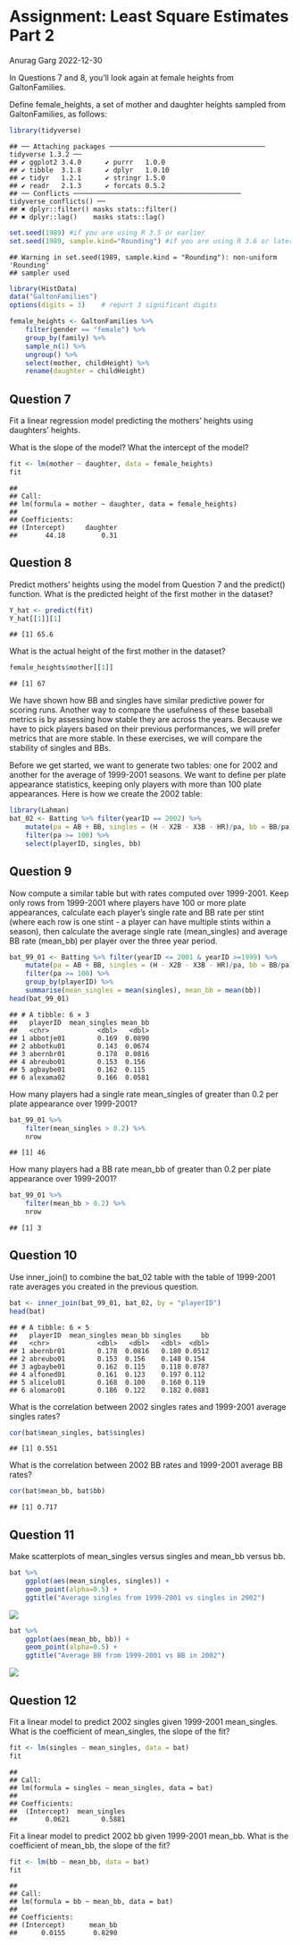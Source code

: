 Assignment: Least Square Estimates Part 2
================
Anurag Garg
2022-12-30

In Questions 7 and 8, you’ll look again at female heights from
GaltonFamilies.

Define female_heights, a set of mother and daughter heights sampled from
GaltonFamilies, as follows:

``` r
library(tidyverse)
```

    ## ── Attaching packages ─────────────────────────────────────── tidyverse 1.3.2 ──
    ## ✔ ggplot2 3.4.0      ✔ purrr   1.0.0 
    ## ✔ tibble  3.1.8      ✔ dplyr   1.0.10
    ## ✔ tidyr   1.2.1      ✔ stringr 1.5.0 
    ## ✔ readr   2.1.3      ✔ forcats 0.5.2 
    ## ── Conflicts ────────────────────────────────────────── tidyverse_conflicts() ──
    ## ✖ dplyr::filter() masks stats::filter()
    ## ✖ dplyr::lag()    masks stats::lag()

``` r
set.seed(1989) #if you are using R 3.5 or earlier
set.seed(1989, sample.kind="Rounding") #if you are using R 3.6 or later
```

    ## Warning in set.seed(1989, sample.kind = "Rounding"): non-uniform 'Rounding'
    ## sampler used

``` r
library(HistData)
data("GaltonFamilies")
options(digits = 3)    # report 3 significant digits

female_heights <- GaltonFamilies %>%     
    filter(gender == "female") %>%     
    group_by(family) %>%     
    sample_n(1) %>%     
    ungroup() %>%     
    select(mother, childHeight) %>%     
    rename(daughter = childHeight)
```

## Question 7

Fit a linear regression model predicting the mothers’ heights using
daughters’ heights.

What is the slope of the model? What the intercept of the model?

``` r
fit <- lm(mother ~ daughter, data = female_heights)
fit
```

    ## 
    ## Call:
    ## lm(formula = mother ~ daughter, data = female_heights)
    ## 
    ## Coefficients:
    ## (Intercept)     daughter  
    ##       44.18         0.31

## Question 8

Predict mothers’ heights using the model from Question 7 and the
predict() function. What is the predicted height of the first mother in
the dataset?

``` r
Y_hat <- predict(fit)
Y_hat[[1]][1]
```

    ## [1] 65.6

What is the actual height of the first mother in the dataset?

``` r
female_heights$mother[[1]]
```

    ## [1] 67

We have shown how BB and singles have similar predictive power for
scoring runs. Another way to compare the usefulness of these baseball
metrics is by assessing how stable they are across the years. Because we
have to pick players based on their previous performances, we will
prefer metrics that are more stable. In these exercises, we will compare
the stability of singles and BBs.

Before we get started, we want to generate two tables: one for 2002 and
another for the average of 1999-2001 seasons. We want to define per
plate appearance statistics, keeping only players with more than 100
plate appearances. Here is how we create the 2002 table:

``` r
library(Lahman)
bat_02 <- Batting %>% filter(yearID == 2002) %>%
    mutate(pa = AB + BB, singles = (H - X2B - X3B - HR)/pa, bb = BB/pa) %>%
    filter(pa >= 100) %>%
    select(playerID, singles, bb)
```

## Question 9

Now compute a similar table but with rates computed over 1999-2001. Keep
only rows from 1999-2001 where players have 100 or more plate
appearances, calculate each player’s single rate and BB rate per stint
(where each row is one stint - a player can have multiple stints within
a season), then calculate the average single rate (mean_singles) and
average BB rate (mean_bb) per player over the three year period.

``` r
bat_99_01 <- Batting %>% filter(yearID <= 2001 & yearID >=1999) %>%
    mutate(pa = AB + BB, singles = (H - X2B - X3B - HR)/pa, bb = BB/pa) %>%
    filter(pa >= 100) %>%
    group_by(playerID) %>%
    summarise(mean_singles = mean(singles), mean_bb = mean(bb))
head(bat_99_01)
```

    ## # A tibble: 6 × 3
    ##   playerID  mean_singles mean_bb
    ##   <chr>            <dbl>   <dbl>
    ## 1 abbotje01        0.169  0.0890
    ## 2 abbotku01        0.143  0.0674
    ## 3 abernbr01        0.178  0.0816
    ## 4 abreubo01        0.153  0.156 
    ## 5 agbaybe01        0.162  0.115 
    ## 6 alexama02        0.166  0.0581

How many players had a single rate mean_singles of greater than 0.2 per
plate appearance over 1999-2001?

``` r
bat_99_01 %>% 
    filter(mean_singles > 0.2) %>%
    nrow
```

    ## [1] 46

How many players had a BB rate mean_bb of greater than 0.2 per plate
appearance over 1999-2001?

``` r
bat_99_01 %>% 
    filter(mean_bb > 0.2) %>%
    nrow
```

    ## [1] 3

## Question 10

Use inner_join() to combine the bat_02 table with the table of 1999-2001
rate averages you created in the previous question.

``` r
bat <- inner_join(bat_99_01, bat_02, by = "playerID")
head(bat)
```

    ## # A tibble: 6 × 5
    ##   playerID  mean_singles mean_bb singles     bb
    ##   <chr>            <dbl>   <dbl>   <dbl>  <dbl>
    ## 1 abernbr01        0.178  0.0816   0.180 0.0512
    ## 2 abreubo01        0.153  0.156    0.148 0.154 
    ## 3 agbaybe01        0.162  0.115    0.118 0.0787
    ## 4 alfoned01        0.161  0.123    0.197 0.112 
    ## 5 alicelu01        0.168  0.100    0.160 0.119 
    ## 6 alomaro01        0.186  0.122    0.182 0.0881

What is the correlation between 2002 singles rates and 1999-2001 average
singles rates?

``` r
cor(bat$mean_singles, bat$singles)
```

    ## [1] 0.551

What is the correlation between 2002 BB rates and 1999-2001 average BB
rates?

``` r
cor(bat$mean_bb, bat$bb)
```

    ## [1] 0.717

## Question 11

Make scatterplots of mean_singles versus singles and mean_bb versus bb.

``` r
bat %>% 
    ggplot(aes(mean_singles, singles)) +
    geom_point(alpha=0.5) +
    ggtitle("Average singles from 1999-2001 vs singles in 2002")
```

![](Assignment-Least-Square-Estimates-2_files/figure-gfm/unnamed-chunk-12-1.png)<!-- -->

``` r
bat %>% 
    ggplot(aes(mean_bb, bb)) +
    geom_point(alpha=0.5) +
    ggtitle("Average BB from 1999-2001 vs BB in 2002")
```

![](Assignment-Least-Square-Estimates-2_files/figure-gfm/unnamed-chunk-13-1.png)<!-- -->

## Question 12

Fit a linear model to predict 2002 singles given 1999-2001 mean_singles.
What is the coefficient of mean_singles, the slope of the fit?

``` r
fit <- lm(singles ~ mean_singles, data = bat)
fit
```

    ## 
    ## Call:
    ## lm(formula = singles ~ mean_singles, data = bat)
    ## 
    ## Coefficients:
    ##  (Intercept)  mean_singles  
    ##       0.0621        0.5881

Fit a linear model to predict 2002 bb given 1999-2001 mean_bb. What is
the coefficient of mean_bb, the slope of the fit?

``` r
fit <- lm(bb ~ mean_bb, data = bat)
fit
```

    ## 
    ## Call:
    ## lm(formula = bb ~ mean_bb, data = bat)
    ## 
    ## Coefficients:
    ## (Intercept)      mean_bb  
    ##      0.0155       0.8290
